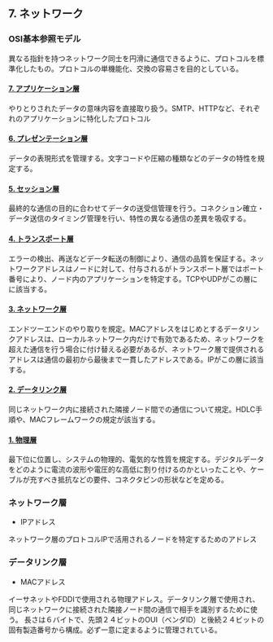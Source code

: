 ## 7. ネットワーク

### OSI基本参照モデル

異なる指針を持つネットワーク同士を円滑に通信できるように、プロトコルを標準化したもの。プロトコルの単機能化、交換の容易さを目的としている。

#### [7. アプリケーション層](#)

やりとりされたデータの意味内容を直接取り扱う。SMTP、HTTPなど、それぞれのアプリケーションに特化したプロトコル


#### [6. プレゼンテーション層](#)

データの表現形式を管理する。文字コードや圧縮の種類などのデータの特性を規定する。

#### [5. セッション層](#)

最終的な通信の目的に合わせてデータの送受信管理を行う。コネクション確立・データ送信のタイミング管理を行い、特性の異なる通信の差異を吸収する。

#### [4. トランスポート層](#)

エラーの検出、再送などデータ転送の制御により、通信の品質を保証する。ネットワークアドレスはノードに対して、付与されるがトランスポート層ではポート番号により、ノード内のアプリケーションを特定する。TCPやUDPがこの層にに該当する。

#### [3. ネットワーク層](#ネットワーク層)

エンドツーエンドのやり取りを規定。MACアドレスをはじめとするデータリンクアドレスは、ローカルネットワーク内だけで有効であるため、ネットワークを超えた通信を行う場合に付け替える必要があるが、ネットワーク層で提供されるアドレスは通信の最初から最後まで一貫したアドレスである。IPがこの層に該当する。

#### [2. データリンク層](#データリンク層)

同じネットワーク内に接続された隣接ノード間での通信について規定。HDLC手順や、MACフレームワークの規定が該当する。

#### [1. 物理層](#)

最下位に位置し、システムの物理的、電気的な性質を規定する。デジタルデータをどのように電流の波形や電圧的な高低に割り付けるのかといったことや、ケーブルが充すべき抵抗などの要件、コネクタピンの形状などを定める。


### ネットワーク層

* IPアドレス

ネットワーク層のプロトコルIPで活用されるノードを特定するためのアドレス


### データリンク層

* MACアドレス

イーサネットやFDDIで使用される物理アドレス。データリンク層で使用され、同じネットワークに接続された隣接ノード間の通信で相手を識別するために使う。
長さは６バイトで、先頭２４ビットのOUI（ベンダID）と後続２４ビットの固有製造番号から構成。必ず一意に定まるように管理されている。


